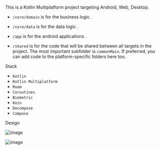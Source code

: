 This is a Kotlin Multiplatform project targeting Android, Web, Desktop.

* `/core/domain` is for the business logic .

* `/core/data` is for the data logic .

* `/app` is for the android applications  .

* `/shared` is for the code that will be shared between all targets in the project.
  The most important subfolder is `commonMain`. If preferred, you can add code to the platform-specific folders here too.

Stack 
* `Kotlin`
* `Kotlin Multiplatform`
* `Room`
* `Coroutines`
* `Biometric`
* `Koin`
* `Decompose`  
* `Compose`
  
Design

![image](https://github.com/yet300/idea/assets/96379204/fa53cf9d-4e12-448a-95e3-66b0b282a9c0)

![image](https://github.com/yet300/idea/assets/96379204/5430a9a8-2b05-4f64-a33f-a7f511328ffc)



